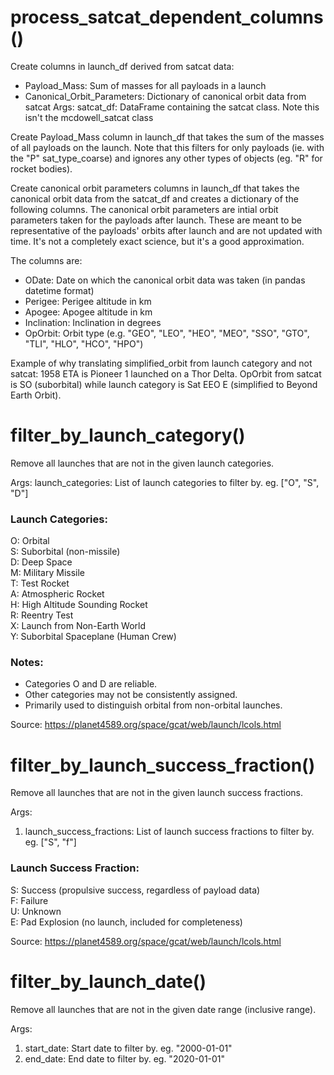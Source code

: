 # process_satcat_dependent_columns()
Create columns in launch_df derived from satcat data:
- Payload_Mass: Sum of masses for all payloads in a launch
- Canonical_Orbit_Parameters: Dictionary of canonical orbit data from satcat
Args:
    satcat_df: DataFrame containing the satcat class. Note this isn't the mcdowell_satcat class

Create Payload_Mass column in launch_df that takes the sum of the masses of all payloads on the launch.
Note that this filters for only payloads (ie. with the "P" sat_type_coarse) and ignores any other types of objects (eg. "R" for rocket bodies).

Create canonical orbit parameters columns in launch_df that takes the canonical orbit data from the satcat_df and creates a dictionary of the following columns.
The canonical orbit parameters are intial orbit parameters taken for the payloads after launch. These are meant to be representative of the payloads' orbits after launch and are not updated with time. It's not a completely exact science, but it's a good approximation.

The columns are:
- ODate: Date on which the canonical orbit data was taken (in pandas datetime format)
- Perigee: Perigee altitude in km
- Apogee: Apogee altitude in km
- Inclination: Inclination in degrees
- OpOrbit: Orbit type (e.g. "GEO", "LEO", "HEO", "MEO", "SSO", "GTO", "TLI", "HLO", "HCO", "HPO")

Example of why translating simplified_orbit from launch category and not satcat:
1958 ETA is Pioneer 1 launched on a Thor Delta. OpOrbit from satcat is SO (suborbital) while launch category is Sat EEO E (simplified to Beyond Earth Orbit).

# filter_by_launch_category()

Remove all launches that are not in the given launch categories.

Args:
    launch_categories: List of launch categories to filter by. eg. ["O", "S", "D"]

### Launch Categories:  
O: Orbital  
S: Suborbital (non-missile)  
D: Deep Space  
M: Military Missile  
T: Test Rocket  
A: Atmospheric Rocket  
H: High Altitude Sounding Rocket  
R: Reentry Test  
X: Launch from Non-Earth World  
Y: Suborbital Spaceplane (Human Crew)  

### Notes:  
- Categories O and D are reliable.  
- Other categories may not be consistently assigned.  
- Primarily used to distinguish orbital from non-orbital launches.  

Source: https://planet4589.org/space/gcat/web/launch/lcols.html

# filter_by_launch_success_fraction()
Remove all launches that are not in the given launch success fractions.

Args:
1. launch_success_fractions: List of launch success fractions to filter by. eg. ["S", "f"]

### Launch Success Fraction:  
S: Success (propulsive success, regardless of payload data)  
F: Failure  
U: Unknown  
E: Pad Explosion (no launch, included for completeness)  

Source: https://planet4589.org/space/gcat/web/launch/lcols.html

# filter_by_launch_date()
Remove all launches that are not in the given date range (inclusive range).

Args:
1. start_date: Start date to filter by. eg. "2000-01-01"
2. end_date: End date to filter by. eg. "2020-01-01"